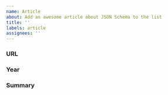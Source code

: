 ```yaml
---
name: Article
about: Add an awesome article about JSON Schema to the list
title: ''
labels: article
assignees: ''
---
```


### URL

### Year

### Summary
